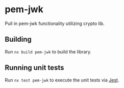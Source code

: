 # pem-jwk

Pull in pem-jwk functionality utilizing crypto lib.

## Building

Run `nx build pem-jwk` to build the library.

## Running unit tests

Run `nx test pem-jwk` to execute the unit tests via [Jest](https://jestjs.io).
